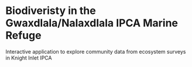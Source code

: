 # Biodiveristy in the Gwaxdlala/Nalaxdlala IPCA Marine Refuge
Interactive application to explore community data from ecosystem surveys in Knight Inlet IPCA 


